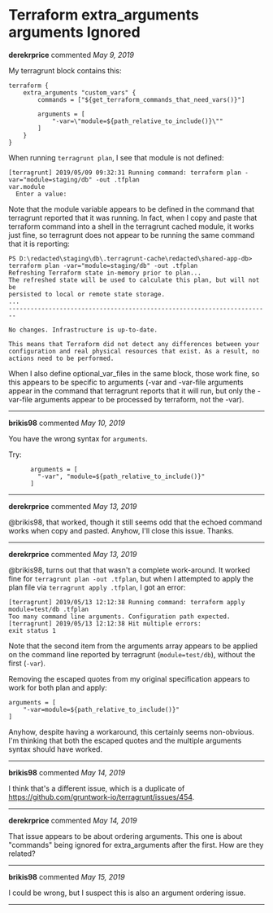 # Terraform extra_arguments arguments Ignored

**derekrprice** commented *May 9, 2019*

My terragrunt block contains this:

    terraform {
        extra_arguments "custom_vars" {
            commands = ["${get_terraform_commands_that_need_vars()}"]

            arguments = [
                "-var=\"module=${path_relative_to_include()}\""
            ]
        }
    }

When running `terragrunt plan`, I see that module is not defined:

    [terragrunt] 2019/05/09 09:32:31 Running command: terraform plan -var="module=staging/db" -out .tfplan
    var.module
      Enter a value:

Note that the module variable appears to be defined in the command that terragrunt reported that it was running.  In fact, when I copy and paste that terraform command into a shell in the terragrunt cached module, it works just fine, so terragrunt does not appear to be running the same command that it is reporting:

    PS D:\redacted\staging\db\.terragrunt-cache\redacted\shared-app-db> terraform plan -var="module=staging/db" -out .tfplan
    Refreshing Terraform state in-memory prior to plan...
    The refreshed state will be used to calculate this plan, but will not be
    persisted to local or remote state storage.
    ...
    ------------------------------------------------------------------------

    No changes. Infrastructure is up-to-date.

    This means that Terraform did not detect any differences between your
    configuration and real physical resources that exist. As a result, no
    actions need to be performed.

When I also define optional_var_files in the same block, those work fine, so this appears to be specific to arguments (-var and -var-file arguments appear in the command that terragrunt reports that it will run, but only the -var-file arguments appear to be processed by terraform, not the -var).
<br />
***


**brikis98** commented *May 10, 2019*

You have the wrong syntax for `arguments`.

Try:

```hcl
      arguments = [
        "-var", "module=${path_relative_to_include()}"
      ]
```
***

**derekrprice** commented *May 13, 2019*

@brikis98, that worked, though it still seems odd that the echoed command works when copy and pasted.  Anyhow, I'll close this issue.  Thanks.
***

**derekrprice** commented *May 13, 2019*

@brikis98, turns out that that wasn't a complete work-around.  It worked fine for `terragrunt plan -out .tfplan`, but when I attempted to apply the plan file via `terragrunt apply .tfplan`, I got an error:

    [terragrunt] 2019/05/13 12:12:38 Running command: terraform apply module=test/db .tfplan
    Too many command line arguments. Configuration path expected.
    [terragrunt] 2019/05/13 12:12:38 Hit multiple errors:
    exit status 1

Note that the second item from the arguments array appears to be applied on the command line reported by terragrunt (`module=test/db`), without the first (`-var`).

Removing the escaped quotes from my original specification appears to work for both plan and apply:

    arguments = [
        "-var=module=${path_relative_to_include()}"
    ]
 
Anyhow, despite having a workaround, this certainly seems non-obvious.  I'm thinking that both the escaped quotes and the multiple arguments syntax should have worked.
***

**brikis98** commented *May 14, 2019*

I think that's a different issue, which is a duplicate of https://github.com/gruntwork-io/terragrunt/issues/454.
***

**derekrprice** commented *May 14, 2019*

That issue appears to be about ordering arguments. This one is about "commands" being ignored for extra_arguments after the first. How are they related?
***

**brikis98** commented *May 15, 2019*

I could be wrong, but I suspect this is also an argument ordering issue.
***

